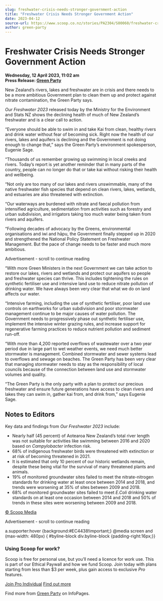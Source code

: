 ```yaml
---
slug: freshwater-crisis-needs-stronger-government-action
title: "Freshwater Crisis Needs Stronger Government Action"
date: 2023-04-12
source-url: https://www.scoop.co.nz/stories/PA2304/S00060/freshwater-crisis-needs-stronger-government-action.htm
author: green-party
---
```

Freshwater Crisis Needs Stronger Government Action
==================================================

**Wednesday, 12 April 2023, 11:02 am**  
**Press Release: [Green Party](https://info.scoop.co.nz/Green_Party)**

New Zealand’s rivers, lakes and freshwater are in crisis and there needs to be a more ambitious Government plan to clean them up and protect against nitrate contamination, the Green Party says.

_Our Freshwater 2023_ released today by the Ministry for the Environment and Stats NZ shows the declining health of much of New Zealand’s freshwater and is a clear call to action.

“Everyone should be able to swim in and take Kai from clean, healthy rivers and drink water without fear of becoming sick. Right now the health of our rivers, lakes and aquifers is declining and the Government is not doing enough to change that,” says the Green Party’s environment spokesperson, Eugenie Sage.

“Thousands of us remember growing up swimming in local creeks and rivers. Today’s report is yet another reminder that in many parts of the country, people can no longer do that or take kai without risking their health and wellbeing.

“Not only are too many of our lakes and rivers unswimmable, many of the native freshwater fish species that depend on clean rivers, lakes, wetlands, and estuaries are also threatened with extinction.

“Our waterways are burdened with nitrate and faecal pollution from intensified agriculture, sedimentation from activities such as forestry and urban subdivision, and irrigators taking too much water being taken from rivers and aquifers.

“Following decades of advocacy by the Greens, environmental organisations and iwi and hāpu, the Government finally stepped up in 2020 and strengthened the National Policy Statement on Freshwater Management. But the pace of change needs to be faster and much more ambitious.

Advertisement - scroll to continue reading





“With more Green Ministers in the next Government we can take action to restore our lakes, rivers and wetlands and protect our aquifers so people and freshwater species can thrive. This includes tightening the rules on synthetic fertiliser use and intensive land use to reduce nitrate pollution of drinking water. We have always been very clear that what we do on land affects our water.

“Intensive farming, including the use of synthetic fertiliser, poor land use controls on earthworks for urban subdivision and poor stormwater management continue to be major causes of water pollution. The Government needs to progressively phase out synthetic fertiliser use, implement the intensive winter grazing rules, and increase support for regenerative farming practices to reduce nutrient pollution and sediment run-off.

“With more than 4,200 reported overflows of wastewater over a two year period due in large part to wet weather events, we need much better stormwater is management. Combined stormwater and sewer systems lead to overflows and sewage on beaches. The Green Party has been very clear that managing stormwater needs to stay as the responsibility of local councils because of the connection between land use and stormwater volumes and quality.

“The Green Party is the only party with a plan to protect our precious freshwater and ensure future generations have access to clean rivers and lakes they can swim in, gather kai from, and drink from,” says Eugenie Sage.

Notes to Editors
----------------

Key data and findings from _Our Freshwater 2023_ include:

*   Nearly half (45 percent) of Aotearoa New Zealand’s total river length was not suitable for activities like swimming between 2016 and 2020 based on _Campylobacter_ infection risk.
*   68% of indigenous freshwater birds were threatened with extinction or at risk of becoming threatened in 2021.
*   It is estimated that only 10 percent of our historic wetlands remain, despite these being vital for the survival of many threatened plants and animals.
*   19% of monitored groundwater sites failed to meet the nitrate-nitrogen standards for drinking water at least once between 2014 and 2018, and trends were worsening at 35% of sites between 2009 and 2018.
*   68% of monitored groundwater sites failed to meet _E.Coli_ drinking water standards on at least one occasion between 2014 and 2018 and 50% of trends in these sites were worsening between 2009 and 2018.

[© Scoop Media](http://www.scoop.co.nz/about/terms.html)  

Advertisement - scroll to continue reading



a.supporter:hover {background:#EC4438!important;} @media screen and (max-width: 480px) { #byline-block div.byline-block {padding-right:16px;}}

### Using Scoop for work?

Scoop is free for personal use, but you’ll need a licence for work use. This is part of our Ethical Paywall and how we fund Scoop. Join today with plans starting from less than $3 per week, plus gain access to exclusive _Pro_ features.  
  
[Join Pro Individual](https://pro.scoop.co.nz/Individual/?from=ProIn24) [Find out more](https://pro.scoop.co.nz/using-scoop-for-work/?from=ProIn24)

Find more from [Green Party](https://info.scoop.co.nz/Green_Party) on InfoPages.
